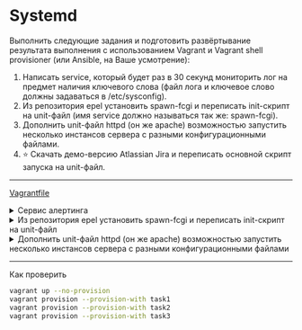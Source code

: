 # Systemd

Выполнить следующие задания и подготовить развёртывание результата выполнения с использованием Vagrant и Vagrant shell provisioner (или Ansible, на Ваше усмотрение):

1. Написать service, который будет раз в 30 секунд мониторить лог на предмет наличия ключевого слова (файл лога и ключевое слово должны задаваться в /etc/sysconfig).
2. Из репозитория epel установить spawn-fcgi и переписать init-скрипт на unit-файл (имя service должно называться так же: spawn-fcgi).
3. Дополнить unit-файл httpd (он же apache) возможностью запустить несколько инстансов сервера с разными конфигурационными файлами.
4. ⭐ Скачать демо-версию Atlassian Jira и переписать основной скрипт запуска на unit-файл.

---

[Vagrantfile](Vagrantfile)

<details><summary>Сервис алертинга</summary>


1. Создаем файл конфигурации для демона и помещаем его в 
```ini
# Config file for custom watch service
# Put it into /etc/sysconfig

# File for watching and word for analize

KEYWORD="ALERT"
LOGFILE=/var/log/veryimportant.log
```

2. Создаем  скрипт с логикой сервиса
```sh
#!/bin/bash
KEYWORD=$1
LOGFILE=$2
DATE=`date`

if grep $KEYWORD $LOGFILE &> /dev/null
then
logger "$DATE: Alarm detected"
else
exit 0
fi
```

3. Создаем Unit file
```ini
[Unit]
Description=Alarm watchlog service
[Service]
Type=oneshot
EnvironmentFile=/etc/sysconfig/watchlog
ExecStart=/opt/watchlog.sh $KEYWORD $LOGFILE
```
4. Создаем Таймер
```ini
[Unit]
Description=Run watchlog script every 30 second
[Timer]
# Run every 30 second
OnUnitActiveSec=30
Unit=watchlog.service
[Install]
WantedBy=multi-user.target
```

5. Перезагружаем конфигурацию systemd и активируем таймер
```sh
sudo systemctl daemon-reload
sudo systemctl start watchlog
```

6. Проверяем резултаты работы
отправляем алерт   
```sh
[root@build-server vagrant]# echo ALERT /var/log/veryimportant.log
```
смотрим логи
```sh
sudo journalctl  -f 
```
результат
```ini
Aug 31 11:43:04 build-server root[7041]: Wed Aug 31 11:43:04 UTC 2022: Alarm detected
```
</details>

<details><summary>Из репозитория epel установить spawn-fcgi и переписать init-скрипт на unit-файл </summary>

1. Устанавливаем spawn-fcgi и необходимые для него пакеты
```sh
sudo yum install epel-release -y && yum install spawn-fcgi php php-cli mod_fcgid httpd -y
```
2. Создаем юнитфайл
```ini
[Unit]
Description=Spawn-fcgi startup service by Otus
After=network.target
[Service]
Type=simple
PIDFile=/var/run/spawn-fcgi.pid
EnvironmentFile=/etc/sysconfig/spawn-fcgi
ExecStart=/usr/bin/spawn-fcgi -n \$OPTIONS
KillMode=process
[Install]
WantedBy=multi-user.target
```
3. Перезагружаем конфигурацию systemd и активируем сервис

```sh
sudo systemctl daemon-reload
sudo systemctl start spawn-fcgi
sudo systemctl status spawn-fcgi
```

проверяем

```sh
    deamon-server: ● spawn-fcgi.service - Spawn-fcgi startup service by Otus
    deamon-server:    Loaded: loaded (/etc/systemd/system/spawn-fcgi.service; disabled; vendor preset: disabled)
    deamon-server:    Active: active (running) since Thu 2022-09-01 06:40:22 UTC; 53ms ago
    deamon-server:  Main PID: 23619 (php-cgi)
    deamon-server:     Tasks: 20 (limit: 24916)
    deamon-server:    Memory: 12.6M
    deamon-server:    CGroup: /system.slice/spawn-fcgi.service
    deamon-server:            ├─23619 /usr/bin/php-cgi
    ...
    deamon-server: Sep 01 06:40:22 deamon-server systemd[1]: Started Spawn-fcgi startup service by Otus.
```

</details>

 <details><summary>Дополнить unit-файл httpd (он же apache) возможностью запустить несколько инстансов сервера с разными конфигурационными файлами</summary>
 1. Устанваливаем appach
 ```sh
 sudo yum install -y httpd
 ```
 
 2. Создаем 2 env для  наших сервисов
 ```sh
 sudo cat << EOF > /etc/sysconfig/httpd-1
OPTIONS=-f conf/httpd-1.conf
EOF

sudo cat << EOF > /etc/sysconfig/httpd-2
OPTIONS=-f conf/httpd-2.conf
EOF
 ```

 3. Создаем юнит
 ```sh
sudo cat << EOF > /etc/systemd/system/httpd@.service
[Unit]
Description=Apache HTTP Server
After=network.target remote-fs.target nss-lookup.target
Documentation=man:httpd(8)
Documentation=man:apachectl(8)

[Service]
Type=notify
EnvironmentFile=/etc/sysconfig/httpd-%I
ExecStart=/usr/sbin/httpd \$OPTIONS -DFOREGROUND
ExecReload=/usr/sbin/httpd \$OPTIONS -k graceful
ExecStop=/bin/kill -WINCH {\$MAINPID}
KillSignal=SIGCONT
PrivateTmp=true

[Install]
WantedBy=multi-user.target
EOF
```

4. Копируем конфиг apache и модифицируем его для нескольких сервисов 
```sh
for i in 1 2; do cp /etc/httpd/conf/httpd.conf /etc/httpd/conf/httpd-$i.conf && sed -i "s/logs\/error_log/logs\/error_log-$i/" /etc/httpd/conf/httpd-$i.conf  && sed -i "/ServerRoot \"\/etc\/httpd\"/a PidFile \/var\/run\/httpd-$i.pid" /etc/httpd/conf/httpd-$i.conf  && sed -i "s/Listen 80/Listen 808$i/g" /etc/httpd/conf/httpd-$i.conf ; done
```

5. Пеерезапускаем сервисы
``` sh
sudo systemctl daemon-reload && systemctl start httpd@1 && systemctl start httpd@2
```

6. Проверяем результат

``` bash
sudo ss -tulpen | grep httpd
```

```ini
[vagrant@deamon-server ~]$ sudo ss -tulpen | grep httpd
tcp   LISTEN 0      128                *:8081            *:*    users:(("httpd",pid=14354,fd=4),("httpd",pid=14353,fd=4),("httpd",pid=14352,fd=4),("httpd",pid=14314,fd=4)) ino:45559 sk:7 v6only:0 <->
tcp   LISTEN 0      128                *:8082            *:*    users:(("httpd",pid=14475,fd=4),("httpd",pid=14474,fd=4),("httpd",pid=14473,fd=4),("httpd",pid=14356,fd=4)) ino:45686 sk:8 v6only:0 <->

```

</details>

---
Как проверить

```sh
vagrant up --no-provision
vagrant provision --provision-with task1
vagrant provision --provision-with task2
vagrant provision --provision-with task3
```